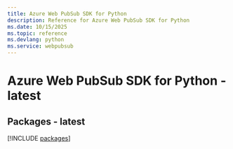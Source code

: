 ```yaml
---
title: Azure Web PubSub SDK for Python
description: Reference for Azure Web PubSub SDK for Python
ms.date: 10/15/2025
ms.topic: reference
ms.devlang: python
ms.service: webpubsub
---
```

# Azure Web PubSub SDK for Python - latest
## Packages - latest
[!INCLUDE [packages](web-pubsub-index.md)]